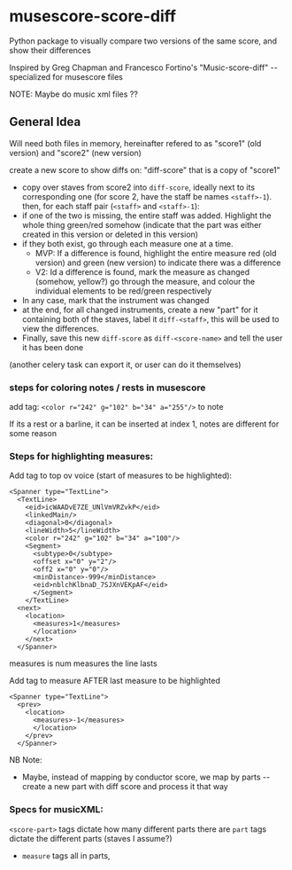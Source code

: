 # musescore-score-diff
Python package to visually compare two versions of the same score, and show their differences


Inspired by Greg Chapman and Francesco Fortino's "Music-score-diff" -- specialized for musescore files

NOTE: Maybe do music xml files ??

## General Idea
Will need both files in memory, hereinafter refered to as "score1" (old version) and "score2" (new version)

create a new score to show diffs on: "diff-score" that is a copy of "score1"
- copy over staves from score2 into `diff-score`, ideally next to its corresponding one (for score 2, have the staff be names `<staff>-1`).
then, for each staff pair (`<staff>` and `<staff>-1`):
- if one of the two is missing, the entire staff was added. Highlight the whole thing green/red somehow (indicate that the part was either created in this version or deleted in this version)
- if they both exist, go through each measure one at a time.
  - MVP: If a difference is found, highlight the entire measure red (old version) and green (new version) to indicate there was a difference
  - V2: Id a difference is found, mark the measure as changed (somehow, yellow?) go through the measure, and colour the individual elements to be red/green respectively
- In any case, mark that the instrument was changed
- at the end, for all changed instruments, create a new "part" for it containing both of the staves, label it `diff-<staff>`, this will be used to view the differences.
- Finally, save this new `diff-score` as `diff-<score-name>` and tell the user it has been done

(another celery task can export it, or user can do it themselves)


### steps for coloring notes / rests in musescore

add tag: `<color r="242" g="102" b="34" a="255"/>` to note

If its a rest or a barline, it can be inserted at index 1, notes are different for some reason

### Steps for highlighting measures:

Add tag to top ov voice (start of measures to be highlighted):
```
<Spanner type="TextLine">
  <TextLine>
    <eid>icWAADvE7ZE_UNlVmVRZvkP</eid>
    <linkedMain/>
    <diagonal>0</diagonal>
    <lineWidth>5</lineWidth>
    <color r="242" g="102" b="34" a="100"/>
    <Segment>
      <subtype>0</subtype>
      <offset x="0" y="2"/>
      <off2 x="0" y="0"/>
      <minDistance>-999</minDistance>
      <eid>nblchKlbnaD_7SJXnVEKpAF</eid>
      </Segment>
    </TextLine>
  <next>
    <location>
      <measures>1</measures>
      </location>
    </next>
  </Spanner>
```

measures is num measures the line lasts

Add tag to measure AFTER last measure to be highlighted
```
<Spanner type="TextLine">
  <prev>
    <location>
      <measures>-1</measures>
      </location>
    </prev>
  </Spanner>
```

NB Note:
- Maybe, instead of mapping by conductor score, we map by parts -- create a new part with diff score and process it that way


### Specs for musicXML:


`<score-part>` tags dictate how many different parts there are
`part` tags dictate the different parts (staves I assume?)
- `measure` tags all in parts, 